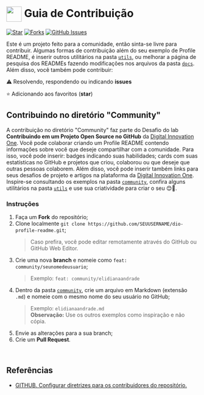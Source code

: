 <h1>
    <a href="https://www.dio.me/">
     <img align="center" width="40px" src="https://hermes.digitalinnovation.one/assets/diome/logo-minimized.png"></a>
    <span> Guia de Contribuição</span>
</h1>

[![Star](https://img.shields.io/github/stars/elidianaandrade/dio-profile-readme?style=social)](https://github.com/elidianaandrade/dio-profile-readme/stargazers)
[![Forks](https://img.shields.io/github/forks/elidianaandrade/dio-profile-readme?style=social)](https://github.com/elidianaandrade/dio-profile-readme/forks)
[![GitHub Issues](https://img.shields.io/github/issues/elidianaandrade/dio-profile-readme?style=social)](https://github.com/elidianaandrade/dio-profile-readme/issues/)

 Este é um projeto feito para a comunidade, então sinta-se livre para contribuir. Algumas formas de contribuição além do seu exemplo de Profile README, é inserir outros utilitários na pasta [`utils`](https://github.com/elidianaandrade/dio-profile-readme/tree/main/utils), ou melhorar a página de pesquisa dos READMEs fazendo modificações nos arquivos da pasta [`docs`](https://github.com/elidianaandrade/dio-profile-readme/tree/main/docs). <br>
 Além disso, você também pode contribuir:
 
⚠️ Resolvendo, respondendo ou indicando **issues**

⭐ Adicionando aos favoritos (**star**) 

##  Contribuindo no diretório "Community" 
 A contribuição no diretório "Community" faz parte do Desafio do lab **Contribuindo em um Projeto Open Source no GitHub** da [Digital Innovation One](https://www.dio.me/). Você pode colaborar criando um Profile README contendo informações sobre você que deseje compartilhar com a comunidade. Para isso, você pode inserir: badges indicando suas habilidades; cards com suas estatísticas no GitHub e projetos que criou, colaborou ou que deseje que outras pessoas colaborem. Além disso, você pode inserir também links para seus desafios de projeto e artigos na plataforma da [Digital Innovation One](https://www.dio.me/). <br>
 Inspire-se consultando os exemplos na pasta [`community`](https://github.com/elidianaandrade/dio-profile-readme/tree/main/community), confira alguns utilitários na pasta [`utils`](https://github.com/elidianaandrade/dio-profile-readme/tree/main/utils) e use sua criatividade para criar o seu 😊💙.

### Instruções
1. Faça um **Fork** do repositório;
2. Clone localmente `git clone https://github.com/SEUUSERNAME/dio-profile-readme.git`;
    > Caso prefira, você pode editar remotamente através do GitHub ou GitHub Web Editor.
3. Crie uma nova **branch** e nomeie como `feat: community/seunomedeusuario`;
    > Exemplo: `feat: community/elidianaandrade`
4. Dentro da pasta [`community`](https://github.com/elidianaandrade/dio-profile-readme/tree/main/community), crie um arquivo em Markdown (extensão `.md`) e nomeie com o mesmo nome do seu usuário no GitHub;
    > Exemplo: `elidianaandrade.md` <br>
    > **Observação:** Use os outros exemplos como inspiração e não cópia.
5. Envie as alterações para a sua branch;
6. Crie um **Pull Request**.

<br>

## Referências
- [GITHUB. Configurar diretrizes para os contribuidores do repositório.](https://docs.github.com/pt/communities/setting-up-your-project-for-healthy-contributions/setting-guidelines-for-repository-contributors)
